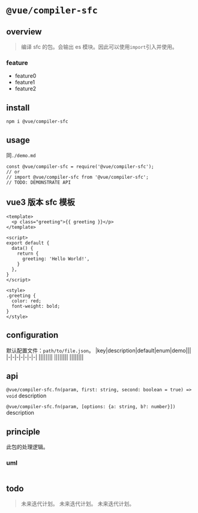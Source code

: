 # `@vue/compiler-sfc`

## overview

> 编译 sfc 的包。会输出 es 模块。因此可以使用`import`引入并使用。

### feature

- feature0
- feature1
- feature2

## install

`npm i @vue/compiler-sfc`

## usage

同`./demo.md`

```
const @vue/compiler-sfc = require('@vue/compiler-sfc');
// or
// import @vue/compiler-sfc from '@vue/compiler-sfc';
// TODO: DEMONSTRATE API
```

## vue3 版本 sfc 模板

```vue
<template>
  <p class="greeting">{{ greeting }}</p>
</template>

<script>
export default {
  data() {
    return {
      greeting: 'Hello World!',
    }
  },
}
</script>

<style>
.greeting {
  color: red;
  font-weight: bold;
}
</style>
```

## configuration

默认配置文件：`path/to/file.json`。
|key|description|default|enum|demo|||
|-|-|-|-|-|-|-|
||||||||
||||||||
||||||||

## api

`@vue/compiler-sfc.fn(param, first: string, second: boolean = true) => void`
description

`@vue/compiler-sfc.fn(param, [options: {a: string, b?: number}])`
description

## principle

此包的处理逻辑。

### uml

```

```

## todo

> 未来迭代计划。
> 未来迭代计划。
> 未来迭代计划。
